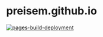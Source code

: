 # preisem.github.io
[![pages-build-deployment](https://github.com/preisem/preisem.github.io/actions/workflows/pages/pages-build-deployment/badge.svg)](https://github.com/preisem/preisem.github.io/actions/workflows/pages/pages-build-deployment)
